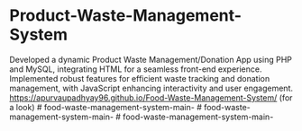 # Product-Waste-Management-System
Developed a dynamic Product Waste Management/Donation App using PHP  and MySQL, integrating HTML for a seamless front-end experience.  Implemented robust features for efficient waste tracking and donation  management, with JavaScript enhancing interactivity and user engagement. 
https://apurvaupadhyay96.github.io/Food-Waste-Management-System/ (for a look)
#   f o o d - w a s t e - m a n a g e m e n t - s y s t e m - m a i n -  
 #   f o o d - w a s t e - m a n a g e m e n t - s y s t e m - m a i n -  
 #   f o o d - w a s t e - m a n a g e m e n t - s y s t e m - m a i n -  
 